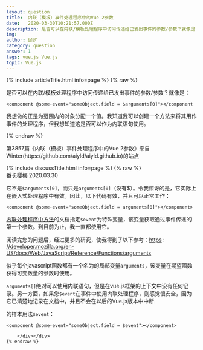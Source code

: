 ```yaml
---
layout: question
title:  内联（模板）事件处理程序中的Vue 2参数
date:   2020-03-30T10:21:57.000Z
description: 是否可以在内联/模板处理程序中访问传递给已发出事件的参数/参数？就像是：<component \`some-event="someObject.fiel...
img: 
author: 伽罗
category: question
answer: 1
tags: vue.js Vue.js
topic: Vue.js
---
```

<div class="article-root">
  <div class="article">
    {% include articleTitle.html info=page %}
    {% raw %}
    <div class="article-content"><p><font style="vertical-align: inherit;"><font style="vertical-align: inherit;">是否可以在内联/模板处理程序中访问传递给已发出事件的参数/参数？</font><font style="vertical-align: inherit;">就像是：</font></font></p>

<pre><code>&lt;component @some-event="someObject.field = $arguments[0]"&gt;&lt;/component
</code></pre>

<p><font style="vertical-align: inherit;"><font style="vertical-align: inherit;">我想做的正是为范围内的对象分配一个值。</font><font style="vertical-align: inherit;">我知道我可以创建一个方法来将其用作事件的处理程序，但我想知道这是否可以作为内联语句使用。</font></font></p></div>
    {% endraw %}
  </div>
  <p class="winter_mark">第3857篇《内联（模板）事件处理程序中的Vue 2参数》来自Winter(https://github.com/aiyld/aiyld.github.io)的站点</p>
  <div class="discuss-wrapper">
    {% include discussTitle.html info=page %}
    {% raw %}
    <div class="discuss-item">
        <div class="discuss-parent">
          <div class="discuss-meta">
            <span class="discuss-user">番长樱梅</span>
            <span class="discuss-time">2020.03.30</span>
          </div>
          <div class="discuss-comment"><p><font style="vertical-align: inherit;"><font style="vertical-align: inherit;">它不是</font></font><code>$arguments[0]</code><font style="vertical-align: inherit;"><font style="vertical-align: inherit;">，而只是</font></font><code>arguments[0]</code><font style="vertical-align: inherit;"><font style="vertical-align: inherit;">（没有$）。</font><font style="vertical-align: inherit;">令我惊讶的是，它实际上在嵌入式处理程序中有效。</font><font style="vertical-align: inherit;">因此，以下代码有效，并且可以正常工作：</font></font></p>

<pre class="lang-html prettyprint-override"><code>&lt;component @some-event="someObject.field = arguments[0]"&gt;&lt;/component&gt;
</code></pre>

<p><font style="vertical-align: inherit;"></font><a href="https://vuejs.org/v2/guide/events.html#Methods-in-Inline-Handlers" rel="noreferrer"><font style="vertical-align: inherit;"><font style="vertical-align: inherit;">内联处理程序中方法</font></font></a><font style="vertical-align: inherit;"><font style="vertical-align: inherit;">的文档</font><font style="vertical-align: inherit;">指定</font></font><code>$event</code><font style="vertical-align: inherit;"><font style="vertical-align: inherit;">为特殊变量，该变量获取通过事件传递的第一个参数。</font><font style="vertical-align: inherit;">到目前为止，我一直都使用它。</font></font></p>

<p><font style="vertical-align: inherit;"><font style="vertical-align: inherit;">阅读完您的问题后，经过更多的研究，使我得到了以下参考：</font><a href="https://developer.mozilla.org/en-US/docs/Web/JavaScript/Reference/Functions/arguments" rel="noreferrer"><font style="vertical-align: inherit;">https</font></a><font style="vertical-align: inherit;"> : </font></font><a href="https://developer.mozilla.org/en-US/docs/Web/JavaScript/Reference/Functions/arguments" rel="noreferrer"><font style="vertical-align: inherit;"><font style="vertical-align: inherit;">//developer.mozilla.org/en-US/docs/Web/JavaScript/Reference/Functions/arguments</font></font></a></p>

<p><font style="vertical-align: inherit;"><font style="vertical-align: inherit;">似乎每个javascript函数都有一个名为的局部变量</font></font><code>arguments</code><font style="vertical-align: inherit;"><font style="vertical-align: inherit;">，该</font><font style="vertical-align: inherit;">变量</font><font style="vertical-align: inherit;">在期望函数获得可变数量的参数时使用。</font></font></p>

<p><font style="vertical-align: inherit;"></font><code>arguments[]</code><font style="vertical-align: inherit;"><font style="vertical-align: inherit;">绝对可以</font><font style="vertical-align: inherit;">使用</font><font style="vertical-align: inherit;">内联语句，但是在vue.js框架的上下文中没有任何记录。</font><font style="vertical-align: inherit;">另一方面，如果您</font></font><code>$event</code><font style="vertical-align: inherit;"><font style="vertical-align: inherit;">在事件中</font><font style="vertical-align: inherit;">使用</font><font style="vertical-align: inherit;">内联处理程序，则感觉很安全，因为它已清楚地记录在文档中，并且不会在以后的Vue.js版本中中断</font></font></p>

<p><font style="vertical-align: inherit;"><font style="vertical-align: inherit;">的样本用法</font></font><code>$event</code><font style="vertical-align: inherit;"><font style="vertical-align: inherit;">：</font></font></p>

<pre class="lang-html prettyprint-override"><code>&lt;component @some-event="someObject.field = $event"&gt;&lt;/component&gt;
</code></pre></div>
        </div></div>
    {% endraw %}
  </div>
<div>
